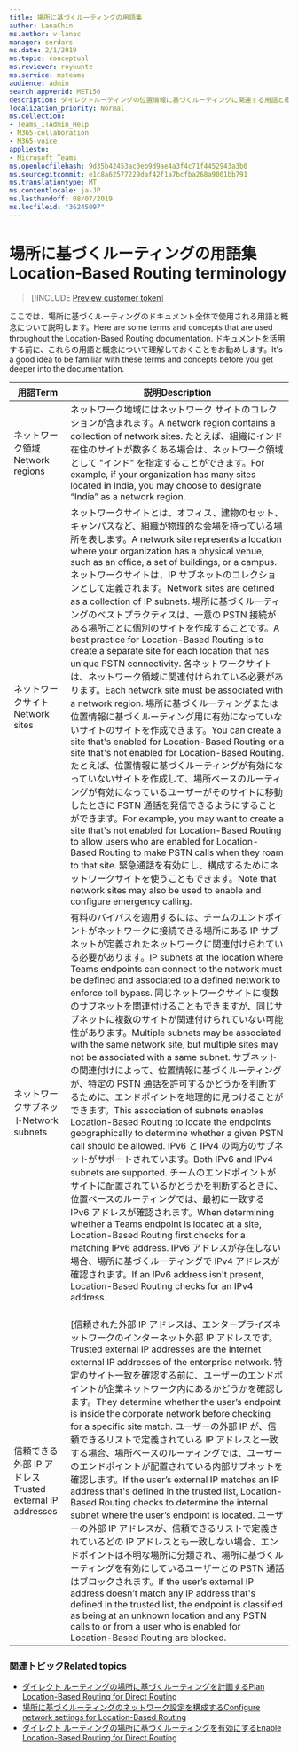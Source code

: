 ```yaml
---
title: 場所に基づくルーティングの用語集
author: LanaChin
ms.author: v-lanac
manager: serdars
ms.date: 2/1/2019
ms.topic: conceptual
ms.reviewer: roykuntz
ms.service: msteams
audience: admin
search.appverid: MET150
description: ダイレクトルーティングの位置情報に基づくルーティングに関連する用語と概念について説明します。
localization_priority: Normal
ms.collection:
- Teams_ITAdmin_Help
- M365-collaboration
- M365-voice
appliesto:
- Microsoft Teams
ms.openlocfilehash: 9d35b42453ac0eb9d9ae4a3f4c71f4452943a3b0
ms.sourcegitcommit: e1c8a62577229daf42f1a7bcfba268a9001bb791
ms.translationtype: MT
ms.contentlocale: ja-JP
ms.lasthandoff: 08/07/2019
ms.locfileid: "36245097"
---
```

# <a name="location-based-routing-terminology"></a><span data-ttu-id="b0e4b-103">場所に基づくルーティングの用語集</span><span class="sxs-lookup"><span data-stu-id="b0e4b-103">Location-Based Routing terminology</span></span>

> [!INCLUDE [Preview customer token](includes/preview-feature.md)] 

<span data-ttu-id="b0e4b-104">ここでは、場所に基づくルーティングのドキュメント全体で使用される用語と概念について説明します。</span><span class="sxs-lookup"><span data-stu-id="b0e4b-104">Here are some terms and concepts that are used throughout the Location-Based Routing documentation.</span></span> <span data-ttu-id="b0e4b-105">ドキュメントを活用する前に、これらの用語と概念について理解しておくことをお勧めします。</span><span class="sxs-lookup"><span data-stu-id="b0e4b-105">It's a good idea to be familiar with these terms and concepts before you get deeper into the documentation.</span></span>

|<span data-ttu-id="b0e4b-106">用語</span><span class="sxs-lookup"><span data-stu-id="b0e4b-106">Term</span></span>  |<span data-ttu-id="b0e4b-107">説明</span><span class="sxs-lookup"><span data-stu-id="b0e4b-107">Description</span></span>  |
|---------|---------|
|<span data-ttu-id="b0e4b-108">ネットワーク領域</span><span class="sxs-lookup"><span data-stu-id="b0e4b-108">Network regions</span></span>     | <span data-ttu-id="b0e4b-109">ネットワーク地域にはネットワーク サイトのコレクションが含まれます。</span><span class="sxs-lookup"><span data-stu-id="b0e4b-109">A network region contains a collection of network sites.</span></span> <span data-ttu-id="b0e4b-110">たとえば、組織にインド在住のサイトが数多くある場合は、ネットワーク領域として "インド" を指定することができます。</span><span class="sxs-lookup"><span data-stu-id="b0e4b-110">For example, if your organization has many sites located in India, you may choose to designate “India” as a network region.</span></span>        |
|<span data-ttu-id="b0e4b-111">ネットワークサイト</span><span class="sxs-lookup"><span data-stu-id="b0e4b-111">Network sites</span></span>    | <span data-ttu-id="b0e4b-112">ネットワークサイトとは、オフィス、建物のセット、キャンパスなど、組織が物理的な会場を持っている場所を表します。</span><span class="sxs-lookup"><span data-stu-id="b0e4b-112">A network site represents a location where your organization has a physical venue, such as an office, a set of buildings, or a campus.</span></span> <span data-ttu-id="b0e4b-113">ネットワークサイトは、IP サブネットのコレクションとして定義されます。</span><span class="sxs-lookup"><span data-stu-id="b0e4b-113">Network sites are defined as a collection of IP subnets.</span></span> <span data-ttu-id="b0e4b-114">場所に基づくルーティングのベストプラクティスは、一意の PSTN 接続がある場所ごとに個別のサイトを作成することです。</span><span class="sxs-lookup"><span data-stu-id="b0e4b-114">A best practice for Location-Based Routing is to create a separate site for each location that has unique PSTN connectivity.</span></span>  <span data-ttu-id="b0e4b-115">各ネットワークサイトは、ネットワーク領域に関連付けられている必要があります。</span><span class="sxs-lookup"><span data-stu-id="b0e4b-115">Each network site must be associated with a network region.</span></span> <span data-ttu-id="b0e4b-116">場所に基づくルーティングまたは位置情報に基づくルーティング用に有効になっていないサイトのサイトを作成できます。</span><span class="sxs-lookup"><span data-stu-id="b0e4b-116">You can create a site that's enabled for Location-Based Routing or a site that's not enabled for Location-Based Routing.</span></span> <span data-ttu-id="b0e4b-117">たとえば、位置情報に基づくルーティングが有効になっていないサイトを作成して、場所ベースのルーティングが有効になっているユーザーがそのサイトに移動したときに PSTN 通話を発信できるようにすることができます。</span><span class="sxs-lookup"><span data-stu-id="b0e4b-117">For example, you may want to create a site that's not enabled for Location-Based Routing to allow users who are enabled for Location-Based Routing to make PSTN calls when they roam to that site.</span></span> <span data-ttu-id="b0e4b-118">緊急通話を有効にし、構成するためにネットワークサイトを使うこともできます。</span><span class="sxs-lookup"><span data-stu-id="b0e4b-118">Note that network sites may also be used to enable and configure emergency calling.</span></span>        |
|<span data-ttu-id="b0e4b-119">ネットワークサブネット</span><span class="sxs-lookup"><span data-stu-id="b0e4b-119">Network subnets</span></span>     |<span data-ttu-id="b0e4b-120">有料のバイパスを適用するには、チームのエンドポイントがネットワークに接続できる場所にある IP サブネットが定義されたネットワークに関連付けられている必要があります。</span><span class="sxs-lookup"><span data-stu-id="b0e4b-120">IP subnets at the location where Teams endpoints can connect to the network must be defined and associated to a defined network to enforce toll bypass.</span></span> <span data-ttu-id="b0e4b-121">同じネットワークサイトに複数のサブネットを関連付けることもできますが、同じサブネットに複数のサイトが関連付けられていない可能性があります。</span><span class="sxs-lookup"><span data-stu-id="b0e4b-121">Multiple subnets may be associated with the same network site, but multiple sites may not be associated with a same subnet.</span></span> <span data-ttu-id="b0e4b-122">サブネットの関連付けによって、位置情報に基づくルーティングが、特定の PSTN 通話を許可するかどうかを判断するために、エンドポイントを地理的に見つけることができます。</span><span class="sxs-lookup"><span data-stu-id="b0e4b-122">This association of subnets enables Location-Based Routing to locate the endpoints geographically to determine whether a given PSTN call should be allowed.</span></span> <span data-ttu-id="b0e4b-123">IPv6 と IPv4 の両方のサブネットがサポートされています。</span><span class="sxs-lookup"><span data-stu-id="b0e4b-123">Both IPv6 and IPv4 subnets are supported.</span></span> <span data-ttu-id="b0e4b-124">チームのエンドポイントがサイトに配置されているかどうかを判断するときに、位置ベースのルーティングでは、最初に一致する IPv6 アドレスが確認されます。</span><span class="sxs-lookup"><span data-stu-id="b0e4b-124">When determining whether a Teams endpoint is located at a site, Location-Based Routing first checks for a matching IPv6 address.</span></span> <span data-ttu-id="b0e4b-125">IPv6 アドレスが存在しない場合、場所に基づくルーティングで IPv4 アドレスが確認されます。</span><span class="sxs-lookup"><span data-stu-id="b0e4b-125">If an IPv6 address isn't present, Location-Based Routing checks for an IPv4 address.</span></span> <br><br>
|<span data-ttu-id="b0e4b-126">信頼できる外部 IP アドレス</span><span class="sxs-lookup"><span data-stu-id="b0e4b-126">Trusted external IP addresses</span></span>    |<span data-ttu-id="b0e4b-127">[信頼された外部 IP アドレスは、エンタープライズネットワークのインターネット外部 IP アドレスです。</span><span class="sxs-lookup"><span data-stu-id="b0e4b-127">Trusted external IP addresses are the Internet external IP addresses of the enterprise network.</span></span> <span data-ttu-id="b0e4b-128">特定のサイト一致を確認する前に、ユーザーのエンドポイントが企業ネットワーク内にあるかどうかを確認します。</span><span class="sxs-lookup"><span data-stu-id="b0e4b-128">They determine whether the user’s endpoint is inside the corporate network before checking for a specific site match.</span></span> <span data-ttu-id="b0e4b-129">ユーザーの外部 IP が、信頼できるリストで定義されている IP アドレスと一致する場合、場所ベースのルーティングでは、ユーザーのエンドポイントが配置されている内部サブネットを確認します。</span><span class="sxs-lookup"><span data-stu-id="b0e4b-129">If the user’s external IP matches an IP address that's defined in the trusted list, Location-Based Routing checks to determine the internal subnet where the user’s endpoint is located.</span></span> <span data-ttu-id="b0e4b-130">ユーザーの外部 IP アドレスが、信頼できるリストで定義されているどの IP アドレスとも一致しない場合、エンドポイントは不明な場所に分類され、場所に基づくルーティングを有効にしているユーザーとの PSTN 通話はブロックされます。</span><span class="sxs-lookup"><span data-stu-id="b0e4b-130">If the user’s external IP address doesn’t match any IP address that's defined in the trusted list, the endpoint is classified as being at an unknown location and any PSTN calls to or from a user who is enabled for Location-Based Routing are blocked.</span></span>          |

### <a name="related-topics"></a><span data-ttu-id="b0e4b-131">関連トピック</span><span class="sxs-lookup"><span data-stu-id="b0e4b-131">Related topics</span></span>
- [<span data-ttu-id="b0e4b-132">ダイレクト ルーティングの場所に基づくルーティングを計画する</span><span class="sxs-lookup"><span data-stu-id="b0e4b-132">Plan Location-Based Routing for Direct Routing</span></span>](location-based-routing-plan.md)
- [<span data-ttu-id="b0e4b-133">場所に基づくルーティングのネットワーク設定を構成する</span><span class="sxs-lookup"><span data-stu-id="b0e4b-133">Configure network settings for Location-Based Routing</span></span>](location-based-routing-configure-network-settings.md)
- [<span data-ttu-id="b0e4b-134">ダイレクト ルーティングの場所に基づくルーティングを有効にする</span><span class="sxs-lookup"><span data-stu-id="b0e4b-134">Enable Location-Based Routing for Direct Routing</span></span>](location-based-routing-enable.md)
